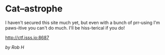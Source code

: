 # Cat–astrophe

I haven't secured this site much yet, but even with a bunch of prr-using I'm paws-itive you can't do much. I'll be hiss-terical if you do!

http://ctf.isss.io:8687

_by Rob H_

